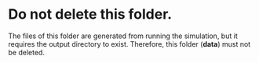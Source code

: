 # Do not delete this folder.
The files of this folder are generated from running the simulation, but it requires the output directory to exist. Therefore, this folder (**data**) must not be deleted.